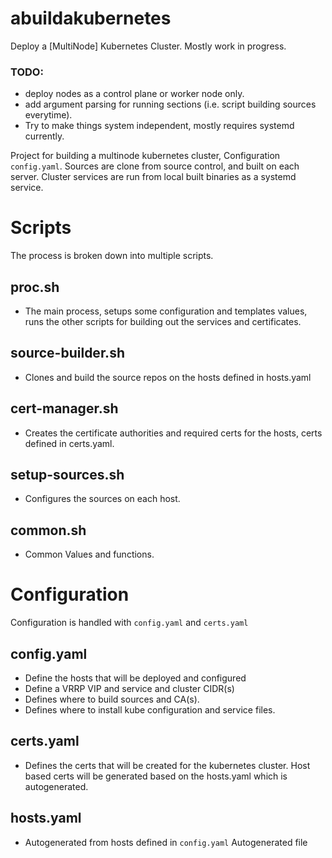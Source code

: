 # abuildakubernetes
Deploy a [MultiNode] Kubernetes Cluster. Mostly work in progress.

### TODO: 
 * deploy nodes as a control plane or worker node only. 
 * add argument parsing for running sections (i.e. script building sources everytime).
 * Try to make things system independent, mostly requires systemd currently. 

Project for building a multinode kubernetes cluster, 
  Configuration  `config.yaml`.  Sources are clone from source control, and built on each server. 
  Cluster services are run from local built binaries as a systemd service. 

# Scripts
The process is broken down into multiple scripts.
## proc.sh
 * The main process, setups some configuration and templates values, runs the other scripts for building out the services and certificates. 
## source-builder.sh
 * Clones and build the source repos on the hosts defined in hosts.yaml
## cert-manager.sh
 * Creates the certificate authorities and required certs for the hosts, certs defined in certs.yaml.
## setup-sources.sh
 * Configures the sources on each host. 
## common.sh
  * Common Values and functions.

# Configuration 
  Configuration is handled with `config.yaml` and `certs.yaml`
## config.yaml
  * Define the hosts that will be deployed and configured
  *  Define a VRRP VIP and service and cluster CIDR(s)
  * Defines where to build sources and CA(s).
  * Defines where to install kube configuration and service files. 
## certs.yaml
  * Defines the certs that will be created for the kubernetes cluster. Host based certs will be generated based on the hosts.yaml which is autogenerated. 
## hosts.yaml
  * Autogenerated from hosts defined in `config.yaml`
Autogenerated file
